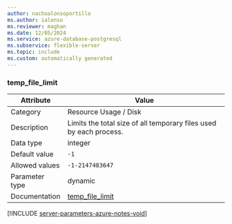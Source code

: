 ```yaml
---
author: nachoalonsoportillo
ms.author: ialonso
ms.reviewer: maghan
ms.date: 12/05/2024
ms.service: azure-database-postgresql
ms.subservice: flexible-server
ms.topic: include
ms.custom: automatically generated
---
```

### temp_file_limit

| Attribute | Value |
| --- | --- |
| Category | Resource Usage / Disk |
| Description | Limits the total size of all temporary files used by each process. |
| Data type | integer |
| Default value | `-1` |
| Allowed values | `-1-2147483647` |
| Parameter type | dynamic |
| Documentation | [temp_file_limit](https://www.postgresql.org/docs/13/runtime-config-resource.html#GUC-TEMP-FILE-LIMIT) |


[!INCLUDE [server-parameters-azure-notes-void](./server-parameters-azure-notes-void.md)]



